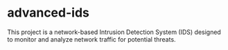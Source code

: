 # advanced-ids
This project is a network-based Intrusion Detection System (IDS) designed to monitor and analyze network traffic for potential threats.
